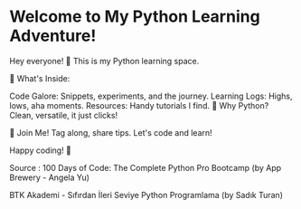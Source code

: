 
# Welcome to My Python Learning Adventure!

Hey everyone! 🚀 This is my Python learning space.

📂 What's Inside:

Code Galore: Snippets, experiments, and the journey.
Learning Logs: Highs, lows, aha moments.
Resources: Handy tutorials I find.
🐍 Why Python?
Clean, versatile, it just clicks!

🤝 Join Me!
Tag along, share tips. Let's code and learn!

Happy coding! 🎉

Source : 
100 Days of Code: The Complete Python Pro Bootcamp (by App Brewery - Angela Yu)  

BTK Akademi - Sıfırdan İleri Seviye Python Programlama (by Sadık Turan)

